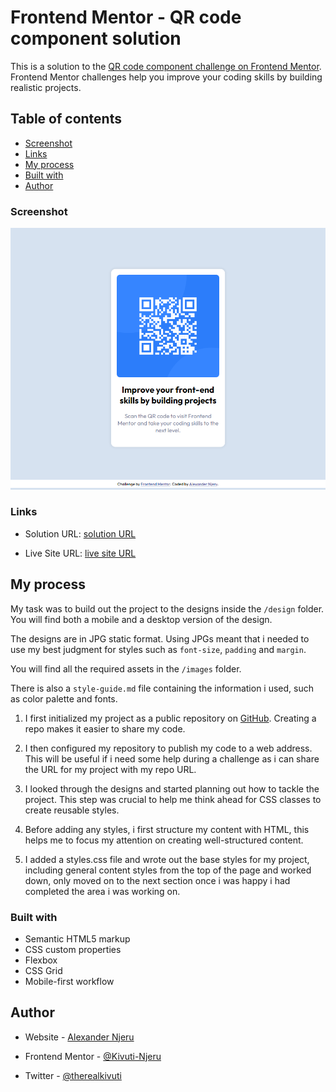 # Frontend Mentor - QR code component solution

This is a solution to the [QR code component challenge on Frontend Mentor](https://www.frontendmentor.io/challenges/qr-code-component-iux_sIO_H). Frontend Mentor challenges help you improve your coding skills by building realistic projects.

## Table of contents

- [Screenshot](#screenshot)
- [Links](#links)
- [My process](#my-process)
- [Built with](#built-with)
- [Author](#author)

### Screenshot

![Solution Screenshot](screenshot.png)

### Links

- Solution URL: [solution URL]([https://your-solution-url.com](https://t.co/9RIbvPEZ00))

- Live Site URL: [live site URL](https://your-live-site-url.com)

## My process

My task was to build out the project to the designs inside the `/design` folder. You will find both a mobile and a desktop version of the design.

The designs are in JPG static format. Using JPGs meant that i needed to use my best judgment for styles such as `font-size`, `padding` and `margin`.

You will find all the required assets in the `/images` folder.

There is also a `style-guide.md` file containing the information i used, such as color palette and fonts.

1. I first initialized my project as a public repository on [GitHub](https://github.com/). Creating a repo makes it easier to share my code.

2. I then configured my repository to publish my code to a web address. This will be useful if i need some help during a challenge as i can share the URL for my project with my repo URL.

3. I looked through the designs and started planning out how to tackle the project. This step was crucial to help me think ahead for CSS classes to create reusable styles.

4. Before adding any styles, i first structure my content with HTML, this helps me to focus my attention on creating well-structured content.

5. I added a styles.css file and wrote out the base styles for my project, including general content styles from the top of the page and worked down, only moved on to the next section once i was happy i had completed the area i was working on.

### Built with

- Semantic HTML5 markup
- CSS custom properties
- Flexbox
- CSS Grid
- Mobile-first workflow

## Author

- Website - [Alexander Njeru](https://www.your-site.com)

- Frontend Mentor - [@Kivuti-Njeru](https://www.frontendmentor.io/profile/Kivuti-Njeru)

- Twitter - [@therealkivuti](https://twitter.com/therealkivuti)
